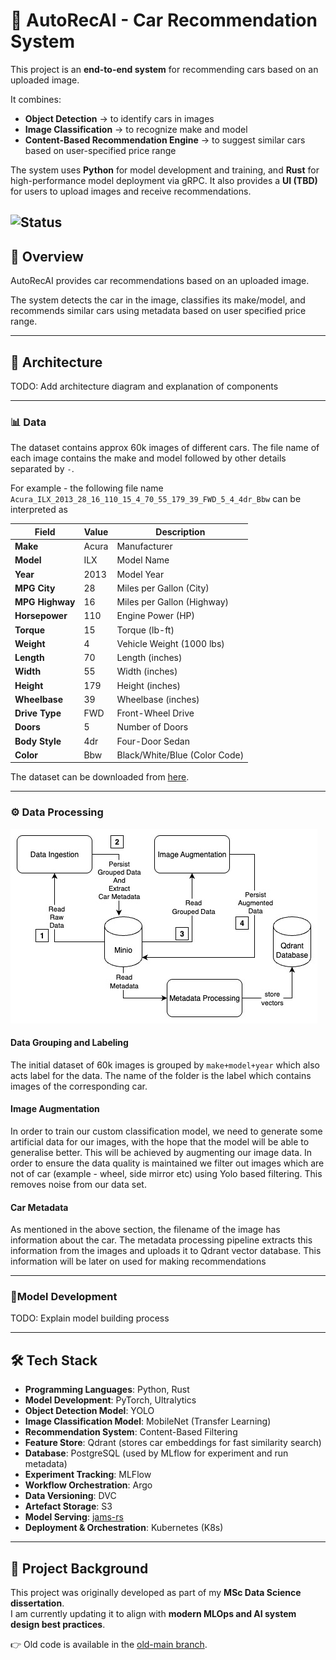 # 🚗 AutoRecAI - Car Recommendation System

This project is an **end-to-end system** for recommending cars based on an uploaded image.

It combines:
- **Object Detection** → to identify cars in images  
- **Image Classification** → to recognize make and model  
- **Content-Based Recommendation Engine** → to suggest similar cars based on user-specified price range  

The system uses **Python** for model development and training, and **Rust** for high-performance model deployment via gRPC. It also provides a **UI (TBD)** for users to upload images and receive recommendations.

![Status](https://img.shields.io/badge/Status-Updating-blue)
---

## 📖 Overview  

AutoRecAI provides car recommendations based on an uploaded image.  

The system detects the car in the image, classifies its make/model, and recommends similar cars using metadata based on user specified price range.

---

## 📌 Architecture  

TODO: Add architecture diagram and explanation of components

---

### 📊 Data  

The dataset contains approx 60k images of different cars. The file name of each image
contains the make and model followed by other details separated by `-`. 

For example - the following file name `Acura_ILX_2013_28_16_110_15_4_70_55_179_39_FWD_5_4_4dr_Bbw` can be interpreted as

| Field           | Value | Description |
|-----------------|-------|-------------|
| **Make**        | Acura | Manufacturer |
| **Model**       | ILX   | Model Name |
| **Year**        | 2013  | Model Year |
| **MPG City**    | 28    | Miles per Gallon (City) |
| **MPG Highway** | 16    | Miles per Gallon (Highway) |
| **Horsepower**  | 110   | Engine Power (HP) |
| **Torque**      | 15    | Torque (lb-ft) |
| **Weight**      | 4     | Vehicle Weight (1000 lbs) |
| **Length**      | 70    | Length (inches) |
| **Width**       | 55    | Width (inches) |
| **Height**      | 179   | Height (inches) |
| **Wheelbase**   | 39    | Wheelbase (inches) |
| **Drive Type**  | FWD   | Front-Wheel Drive |
| **Doors**       | 5     | Number of Doors |
| **Body Style**  | 4dr   | Four-Door Sedan |
| **Color**       | Bbw   | Black/White/Blue (Color Code) |

The dataset can be downloaded from [here](https://www.kaggle.com/datasets/prondeau/the-car-connection-picture-dataset/data).

---

### ⚙️ Data Processing  

![data processing.jpg](docs/data%20processing.jpg)

#### Data Grouping and Labeling
The initial dataset of 60k images is grouped by `make+model+year` which also acts label for the data.
The name of the folder is the label which contains images of the corresponding car.

#### Image Augmentation
In order to train our custom classification model, we need to generate some artificial data for our images, with the hope
that the model will be able to generalise better. This will be achieved by augmenting our image data. In order to ensure
the data quality is maintained we filter out images which are not of car (example - wheel, side mirror etc) using Yolo based
filtering. This removes noise from our data set.

#### Car Metadata 
As mentioned in the above section, the filename of the image has information about the car. The metadata processing
pipeline extracts this information from the images and uploads it to Qdrant vector database. This information
will be later on used for making recommendations

---

### 🤖Model Development

TODO: Explain model building process

---

## 🛠️ Tech Stack  

- **Programming Languages**: Python, Rust
- **Model Development**: PyTorch, Ultralytics  
- **Object Detection Model**: YOLO  
- **Image Classification Model**: MobileNet (Transfer Learning)  
- **Recommendation System**: Content-Based Filtering  
- **Feature Store**: Qdrant (stores car embeddings for fast similarity search)  
- **Database**: PostgreSQL (used by MLflow for experiment and run metadata)  
- **Experiment Tracking**: MLFlow  
- **Workflow Orchestration**: Argo  
- **Data Versioning**: DVC  
- **Artefact Storage**: S3  
- **Model Serving**: [jams-rs](https://github.com/gagansingh894/jams-rs)  
- **Deployment & Orchestration**: Kubernetes (K8s)

---


## 📖 Project Background  

This project was originally developed as part of my **MSc Data Science dissertation**.  
I am currently updating it to align with **modern MLOps and AI system design best practices**.  

👉 Old code is available in the [old-main branch](https://github.com/gagansingh894/AutoRec-AI/tree/old-main).  